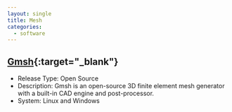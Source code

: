 ```yaml
---
layout: single
title: Mesh
categories:
  - software
---
```


## [Gmsh](http://gmsh.info/){:target="_blank"}
* Release Type: Open Source
* Description: Gmsh is an open-source 3D finite element mesh generator with a built-in CAD engine and post-processor. 
* System: Linux and Windows
